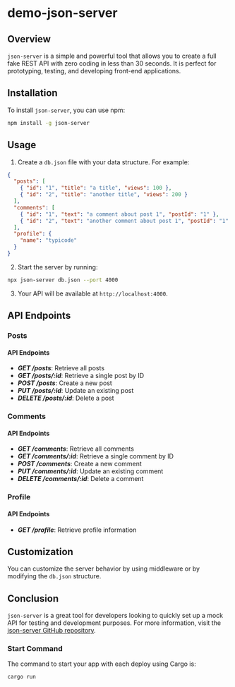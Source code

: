 # demo-json-server

## Overview

`json-server` is a simple and powerful tool that allows you to create a full fake REST API with zero coding in less than 30 seconds. It is perfect for prototyping, testing, and developing front-end applications.

## Installation

To install `json-server`, you can use npm:

```bash
npm install -g json-server
```

## Usage

1. Create a `db.json` file with your data structure. For example:

```json
{
  "posts": [
    { "id": "1", "title": "a title", "views": 100 },
    { "id": "2", "title": "another title", "views": 200 }
  ],
  "comments": [
    { "id": "1", "text": "a comment about post 1", "postId": "1" },
    { "id": "2", "text": "another comment about post 1", "postId": "1" }
  ],
  "profile": {
    "name": "typicode"
  }
}
```

2. Start the server by running:

```bash
npx json-server db.json --port 4000
```

3. Your API will be available at `http://localhost:4000`.

## API Endpoints

### Posts

#### API Endpoints

- **_GET /posts_**: Retrieve all posts
- **_GET /posts/:id_**: Retrieve a single post by ID
- **_POST /posts_**: Create a new post
- **_PUT /posts/:id_**: Update an existing post
- **_DELETE /posts/:id_**: Delete a post

### Comments

#### API Endpoints

- **_GET /comments_**: Retrieve all comments
- **_GET /comments/:id_**: Retrieve a single comment by ID
- **_POST /comments_**: Create a new comment
- **_PUT /comments/:id_**: Update an existing comment
- **_DELETE /comments/:id_**: Delete a comment

### Profile

#### API Endpoints

- **_GET /profile_**: Retrieve profile information

## Customization

You can customize the server behavior by using middleware or by modifying the `db.json` structure.

## Conclusion

`json-server` is a great tool for developers looking to quickly set up a mock API for testing and development purposes. For more information, visit the [json-server GitHub repository](https://github.com/typicode/json-server).

### Start Command

The command to start your app with each deploy using Cargo is:

```bash
cargo run
```
